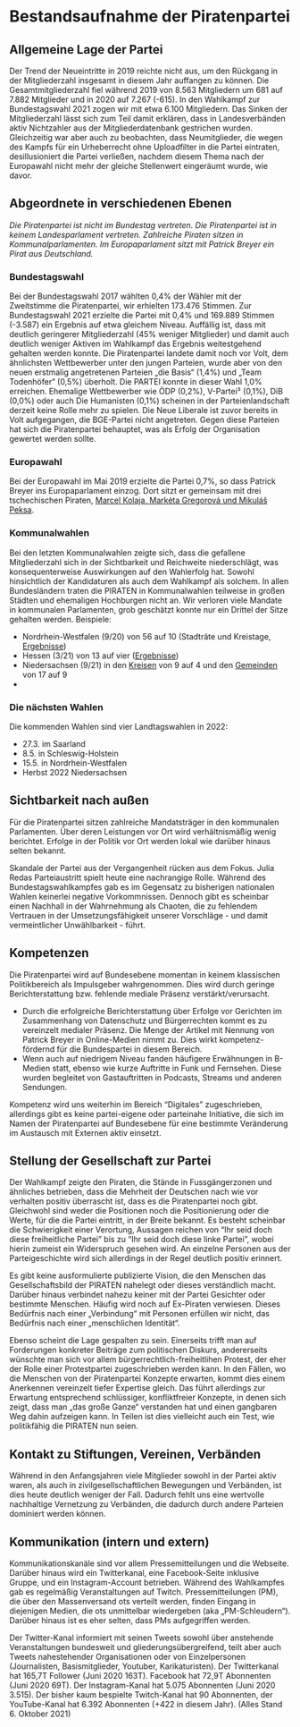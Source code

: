 # Bestandsaufnahme der Piratenpartei

## Allgemeine Lage der Partei

Der Trend der Neueintritte in 2019 reichte nicht aus, um den Rückgang in der Mitgliederzahl insgesamt in diesem Jahr auffangen zu können. Die Gesamtmitgliederzahl fiel während 2019 von 8.563 Mitgliedern um 681 auf 7.882 Mitglieder und in 2020 auf 7.267 (-615). In den Wahlkampf zur Bundestagswahl 2021 zogen wir mit etwa 6.100 Mitgliedern. Das Sinken der Mitgliederzahl lässt sich zum Teil damit erklären, dass in Landesverbänden aktiv Nichtzahler aus der Mitgliederdatenbank gestrichen wurden. Gleichzeitig war aber auch zu beobachten, dass Neumitglieder, die wegen des Kampfs für ein Urheberrecht ohne Uploadfilter in die Partei eintraten, desillusioniert die Partei verließen, nachdem diesem Thema nach der Europawahl nicht mehr der gleiche Stellenwert eingeräumt wurde, wie davor.

## Abgeordnete in verschiedenen Ebenen

_Die Piratenpartei ist nicht im Bundestag vertreten. Die Piratenpartei ist in keinem Landesparlament vertreten. Zahlreiche Piraten sitzen in Kommunalparlamenten. Im Europaparlament sitzt mit Patrick Breyer ein Pirat aus Deutschland._

### Bundestagswahl
Bei der Bundestagswahl 2017 wählten 0,4% der Wähler mit der Zweitstimme die Piratenpartei, wir erhielten 173.476 Stimmen. Zur Bundestagswahl 2021 erzielte die Partei mit 0,4% und 169.889 Stimmen (-3.587) ein Ergebnis auf etwa gleichem Niveau. Auffällig ist, dass mit deutlich geringerer Mitgliederzahl (45% weniger Mitglieder) und damit auch deutlich weniger Aktiven im Wahlkampf das Ergebnis weitestgehend gehalten werden konnte.
Die Piratenpartei landete damit noch vor Volt, dem ähnlichsten Wettbewerber unter den jungen Parteien, wurde aber von den neuen erstmalig angetretenen Parteien „die Basis“ (1,4%) und „Team Todenhöfer“ (0,5%) überholt. Die PARTEI konnte in dieser Wahl 1,0% erreichen.
Ehemalige Wettbewerber wie ÖDP (0,2%), V-Partei³ (0,1%), DiB (0,0%) oder auch Die Humanisten (0,1%) scheinen in der Parteienlandschaft derzeit keine Rolle mehr zu spielen. Die Neue Liberale ist zuvor bereits in Volt aufgegangen, die BGE-Partei nicht angetreten. Gegen diese Parteien hat sich die Piratenpartei behauptet, was als Erfolg der Organisation gewertet werden sollte.

### Europawahl
Bei der Europawahl im Mai 2019 erzielte die Partei 0,7%, so dass Patrick Breyer ins Europaparlament einzog. Dort sitzt er gemeinsam mit drei tschechischen Piraten, [Marcel Kolaja, Markéta Gregorová und Mikuláš Peksa][1].

### Kommunalwahlen
Bei den letzten Kommunalwahlen zeigte sich, dass die gefallene Mitgliederzahl sich in der Sichtbarkeit und Reichweite niederschlägt, was konsequenterweise Auswirkungen auf den Wahlerfolg hat. Sowohl hinsichtlich der Kandidaturen als auch dem Wahlkampf als solchem. In allen Bundesländern traten die PIRATEN in Kommunalwahlen teilweise in großen Städten und ehemaligen Hochburgen nicht an. Wir verloren viele Mandate in kommunalen Parlamenten, grob geschätzt konnte nur ein Drittel der Sitze gehalten werden.
Beispiele:
* Nordrhein-Westfalen (9/20) von 56 auf 10 (Stadträte und Kreistage, [Ergebnisse](https://www.wahlergebnisse.nrw/kommunalwahlen/2020/aktuell/a000000kw2000.shtml))
* Hessen (3/21) von 13 auf vier ([Ergebnisse](https://wahlen-statistik.hessen.de/k\_2021/html/Landesergebnis))
* Niedersachsen (9/21) in den [Kreisen](https://wahlen-statistik.hessen.de/k\_2021/html/Landesergebnis) von 9 auf 4 und den [Gemeinden](https://www.aktuelle-wahlen-niedersachsen.de/KW2021/GW/000.pdf) von 17 auf 9
*
### Die nächsten Wahlen
Die kommenden Wahlen sind vier Landtagswahlen in 2022:
- 27.3. im Saarland
- 8.5. in Schleswig-Holstein
- 15.5. in Nordrhein-Westfalen
- Herbst 2022 Niedersachsen  

## Sichtbarkeit nach außen

Für die Piratenpartei sitzen zahlreiche Mandatsträger in den kommunalen Parlamenten. Über deren Leistungen vor Ort wird verhältnismäßig wenig berichtet. Erfolge in der Politik vor Ort werden lokal wie darüber hinaus selten bekannt.

Skandale der Partei aus der Vergangenheit rücken aus dem Fokus. Julia Redas Parteiaustritt spielt heute eine nachrangige Rolle. Während des Bundestagswahlkampfes gab es im Gegensatz zu bisherigen nationalen Wahlen keinerlei negative Vorkommnissen. Dennoch gibt es scheinbar einen Nachhall in der Wahrnehmung als Chaoten, die zu fehlendem Vertrauen in der Umsetzungsfähigkeit unserer Vorschläge - und damit vermeintlicher Unwählbarkeit - führt.

## Kompetenzen

Die Piratenpartei wird auf Bundesebene momentan in keinem klassischen Politikbereich als Impulsgeber wahrgenommen. Dies wird durch geringe Berichterstattung bzw. fehlende mediale Präsenz verstärkt/verursacht.

- Durch die erfolgreiche Berichterstattung über Erfolge vor Gerichten im Zusammenhang von Datenschutz und Bürgerrechten kommt es zu vereinzelt medialer Präsenz. Die Menge der Artikel mit Nennung von Patrick Breyer in Online-Medien nimmt zu.  Dies wirkt kompetenz-fördernd für die Bundespartei in diesem Bereich.
- Wenn auch auf niedrigem Niveau fanden häufigere Erwähnungen in B-Medien statt, ebenso wie kurze Auftritte in Funk und Fernsehen. Diese wurden begleitet von Gastauftritten in Podcasts, Streams und anderen Sendungen.

Kompetenz wird uns weiterhin im Bereich “Digitales” zugeschrieben, allerdings gibt es keine partei-eigene oder parteinahe Initiative, die sich im Namen der Piratenpartei auf Bundesebene für eine bestimmte Veränderung im Austausch mit Externen aktiv einsetzt.

## Stellung der Gesellschaft zur Partei

Der Wahlkampf zeigte den Piraten, die Stände in Fussgängerzonen und ähnliches betrieben, dass die Mehrheit der Deutschen nach wie vor verhalten positiv überrascht ist, dass es die Piratenpartei noch gibt. Gleichwohl sind weder die Positionen noch die Positionierung oder die Werte, für die die Partei eintritt, in der Breite bekannt. Es besteht scheinbar die Schwierigkeit einer Verortung, Aussagen reichen von “Ihr seid doch diese freiheitliche Partei” bis zu “Ihr seid doch diese linke Partei”, wobei hierin zumeist ein Widerspruch gesehen wird. An einzelne Personen aus der Parteigeschichte wird sich allerdings in der Regel deutlich positiv erinnert.

Es gibt keine ausformulierte publizierte Vision, die den Menschen das Gesellschaftsbild der PIRATEN nahelegt oder dieses verständlich macht. Darüber hinaus verbindet nahezu keiner mit der Partei Gesichter oder bestimmte Menschen. Häufig wird noch auf Ex-Piraten verwiesen. Dieses Bedürfnis nach einer „Verbindung“ mit Personen erfüllen wir nicht, das Bedürfnis nach einer „menschlichen Identität“.

Ebenso scheint die Lage gespalten zu sein. Einerseits trifft man auf Forderungen konkreter Beiträge zum politischen Diskurs, andererseits wünschte man sich vor allem bürgerrechtlich-freiheitlihen Protest, der eher der Rolle einer Protestpartei zugeschrieben werden kann.
In den Fällen, wo die Menschen von der Piratenpartei Konzepte erwarten, kommt dies einem Anerkennen vereinzelt tiefer Expertise gleich. Das führt allerdings zur Erwartung entsprechend schlüssiger, konfliktfreier Konzepte, in denen sich zeigt, dass man „das große Ganze“ verstanden hat und einen gangbaren Weg dahin aufzeigen kann. In Teilen ist dies vielleicht auch ein Test, wie politikfähig die PIRATEN nun seien.

## Kontakt zu Stiftungen, Vereinen, Verbänden

Während in den Anfangsjahren viele Mitglieder sowohl in der Partei aktiv waren, als auch in zivilgesellschaftlichen Bewegungen und Verbänden, ist dies heute deutlich weniger der Fall. Dadurch fehlt uns eine wertvolle nachhaltige Vernetzung zu Verbänden, die dadurch durch andere Parteien dominiert werden können.

## Kommunikation \(intern und extern\)

Kommunikationskanäle sind vor allem Pressemitteilungen und die Webseite. Darüber hinaus wird ein Twitterkanal, eine Facebook-Seite inklusive Gruppe, und ein Instagram-Account betrieben. Während des Wahlkampfes gab es regelmäßig Veranstaltungen auf Twitch. Pressemitteilungen \(PM\), die über den Massenversand ots verteilt werden, finden Eingang in diejenigen Medien, die ots unmittelbar wiedergeben \(aka „PM-Schleudern“\). Darüber hinaus ist es eher selten, dass PMs aufgegriffen werden.

Der Twitter-Kanal informiert mit seinen Tweets sowohl über anstehende Veranstaltungen bundesweit und gliederungsübergreifend, teilt aber auch Tweets nahestehender Organisationen oder von Einzelpersonen \(Journalisten, Basismitglieder, Youtuber, Karikaturisten\). Der Twitterkanal hat 165,7T Follower (Juni 2020 163T). Facebook hat 72,9T Abonnenten (Juni 2020 69T). Der Instagram-Kanal hat 5.075 Abonnenten (Juni 2020 3.515). Der bisher kaum bespielte Twitch-Kanal hat 90 Abonnenten, der YouTube-Kanal hat 6.392 Abonnenten (+422 in diesem Jahr). \(Alles Stand 6. Oktober 2021\)


[1]:	https://www.piratenpartei.de/2019/06/27/diese-vier-piraten-sind-in-das-europaparlament-eingezogen/
[2]:	https://www.wahlergebnisse.nrw/kommunalwahlen/2020/aktuell/a000000kw2000.shtml
[3]:	https://wahlen-statistik.hessen.de/k_2021/html/Landesergebnis
[4]:	https://www.aktuelle-wahlen-niedersachsen.de/KW2021/KW/000.pdf
[5]:	https://www.aktuelle-wahlen-niedersachsen.de/KW2021/GW/000.pdf
